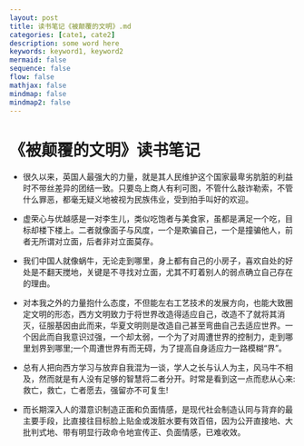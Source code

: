 ```yaml
---
layout: post
title: 读书笔记《被颠覆的文明》.md
categories: [cate1, cate2]
description: some word here
keywords: keyword1, keyword2
mermaid: false
sequence: false
flow: false
mathjax: false
mindmap: false
mindmap2: false
---
```



# 《被颠覆的文明》读书笔记

- 很久以来，英国人最强大的力量，就是其人民维护这个国家最卑劣肮脏的利益时不带丝差异的团结一致。只要岛上商人有利可图，不管什么敲诈勒索，不管什么罪恶，都毫无疑义地被视为民族伟业，受到拍手叫好的欢迎。

- 虚荣心与优越感是一对李生儿，类似吃饱者与美食家，虽都是满足一个吃，目标却楼下楼上。二者就像面子与风度，一个是欺骗自己，一个是撞骗他人，前者无所谓对立面，后者非对立面莫存。
- 我们中国人就像蜗牛，无论走到哪里，身上都有自己的小房子，喜欢自处的好处是不翻天搅地，关键是不寻找对立面，尤其不盯着别人的弱点确立自己存在的理由。
- 对本我之外的力量抱什么态度，不但能左右工艺技术的发展方向，也能大致圈定文明的形态，西方文明致力于将世界改造得适应自己，改造不了就将其消灭，征服基因由此而来，华夏文明则是改造自己甚至弯曲自己去适应世界。一个因此而自我意识过强，一个却太弱，一个为了对周遭世界的控制力，走到哪里划界到哪里;一个周遭世界有而无碍，为了提高自身适应力一路模糊“界”。
- 总有人把向西方学习与放弃自我混为一谈，学人之长与认人为主，风马牛不相及，然而就是有人没有足够的智慧将二者分开。时常是看到这一点而悲从心来:救亡，救亡，亡者愿去，强留亦不可复生!
- 而长期深入人的潜意识制造正面和负面情感，是现代社会制造认同与背弃的最主要手段，比直接往目标脸上贴金或泼脏水要有效百倍，因为公开直接地、大批判式地、带有明显行政命令地宣传正、负面情感，已难收效。